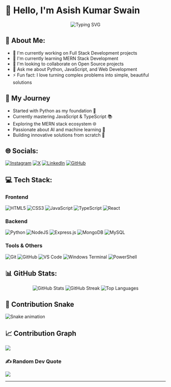 # 👋 Hello, I'm Asish Kumar Swain

<div align="center">
  <img src="https://readme-typing-svg.herokuapp.com?font=Fira+Code&pause=1000&color=2D9EF7&center=true&vCenter=true&width=435&lines=Full+Stack+Developer;Open+Source+Enthusiast;Tech+Innovator" alt="Typing SVG" />
</div>

## 💫 About Me:

- 🔭 I'm currently working on Full Stack Development projects
- 🌱 I'm currently learning MERN Stack Development
- 👯 I'm looking to collaborate on Open Source projects
- 💬 Ask me about Python, JavaScript, and Web Development
- ⚡ Fun fact: I love turning complex problems into simple, beautiful solutions

## 🚀 My Journey

- Started with Python as my foundation 🐍
- Currently mastering JavaScript & TypeScript 📚
- Exploring the MERN stack ecosystem 🌐
- Passionate about AI and machine learning 🤖
- Building innovative solutions from scratch 🔨

## 🌐 Socials:

[![Instagram](https://img.shields.io/badge/Instagram-%23E4405F.svg?logo=Instagram&logoColor=white)](https://instagram.com/as.h_u_)
[![X](https://img.shields.io/badge/X-black.svg?logo=X&logoColor=white)](https://x.com/0xashuxd)
[![LinkedIn](https://img.shields.io/badge/LinkedIn-%230077B5.svg?logo=linkedin&logoColor=white)](https://linkedin.com/in/your-linkedin)
[![GitHub](https://img.shields.io/badge/GitHub-%23121011.svg?logo=github&logoColor=white)](https://github.com/ashuxd-x)

## 💻 Tech Stack:

### Frontend

![HTML5](https://img.shields.io/badge/html5-%23E34F26.svg?style=flat&logo=html5&logoColor=white)
![CSS3](https://img.shields.io/badge/css3-%231572B6.svg?style=flat&logo=css3&logoColor=white)
![JavaScript](https://img.shields.io/badge/javascript-%23323330.svg?style=flat&logo=javascript&logoColor=%23F7DF1E)
![TypeScript](https://img.shields.io/badge/typescript-%23007ACC.svg?style=flat&logo=typescript&logoColor=white)
![React](https://img.shields.io/badge/react-%2320232a.svg?style=flat&logo=react&logoColor=%2361DAFB)

### Backend

![Python](https://img.shields.io/badge/python-3670A0?style=flat&logo=python&logoColor=ffdd54)
![NodeJS](https://img.shields.io/badge/node.js-6DA55F?style=flat&logo=node.js&logoColor=white)
![Express.js](https://img.shields.io/badge/express.js-%23404d59.svg?style=flat&logo=express&logoColor=%2361DAFB)
![MongoDB](https://img.shields.io/badge/MongoDB-%234ea94b.svg?style=flat&logo=mongodb&logoColor=white)
![MySQL](https://img.shields.io/badge/mysql-%2300f.svg?style=flat&logo=mysql&logoColor=white)

### Tools & Others

![Git](https://img.shields.io/badge/git-%23F05033.svg?style=flat&logo=git&logoColor=white)
![GitHub](https://img.shields.io/badge/github-%23121011.svg?style=flat&logo=github&logoColor=white)
![VS Code](https://img.shields.io/badge/VS%20Code-007ACC?style=flat&logo=visual-studio-code&logoColor=white)
![Windows Terminal](https://img.shields.io/badge/Windows%20Terminal-%234D4D4D.svg?style=flat&logo=windows-terminal&logoColor=white)
![PowerShell](https://img.shields.io/badge/PowerShell-%235391FE.svg?style=flat&logo=powershell&logoColor=white)

## 📊 GitHub Stats:

<div align="center">
  <img src="https://github-readme-stats.vercel.app/api?username=ashuxd-x&theme=radical&hide_border=false&include_all_commits=true&count_private=true" alt="GitHub Stats" />
  <img src="https://github-readme-streak-stats.herokuapp.com/?user=ashuxd-x&theme=radical&hide_border=false" alt="GitHub Streak" />
  <img src="https://github-readme-stats.vercel.app/api/top-langs/?username=ashuxd-x&theme=radical&hide_border=false&include_all_commits=true&count_private=true&layout=compact" alt="Top Languages" />
</div>

## 🐍 Contribution Snake

![Snake animation](https://github.com/ashuxd-x/ashuxd-x/blob/output/github-contribution-grid-snake.svg)

## 📈 Contribution Graph

![](https://github-readme-activity-graph.vercel.app/graph?username=ashuxd-x&theme=radical&hide_border=true&area=true&point=ffffff&area_color=00ff00&line=00ff00&color=ffffff&bg_color=0D1117)

### ✍️ Random Dev Quote

![](https://quotes-github-readme.vercel.app/api?type=horizontal&theme=radical)

---

